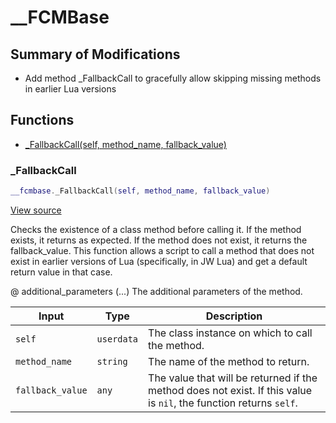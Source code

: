 # __FCMBase

## Summary of Modifications
- Add method _FallbackCall to gracefully allow skipping missing methods in earlier Lua versions

## Functions

- [_FallbackCall(self, method_name, fallback_value)](#_fallbackcall)

### _FallbackCall

```lua
__fcmbase._FallbackCall(self, method_name, fallback_value)
```

[View source](https://github.com/finale-lua/lua-scripts/tree/refs/heads/master/src/mixin/__FCMBase.lua#L28)

Checks the existence of a class method before calling it. If the method exists, it returns
as expected. If the method does not exist, it returns the fallback_value. This function allows
a script to call a method that does not exist in earlier versions of Lua (specifically, in JW Lua)
and get a default return value in that case.

@ additional_parameters (...) The additional parameters of the method.

| Input | Type | Description |
| ----- | ---- | ----------- |
| `self` | `userdata` | The class instance on which to call the method. |
| `method_name` | `string` | The name of the method to return. |
| `fallback_value` | `any` | The value that will be returned if the method does not exist. If this value is `nil`, the function returns `self`. |
